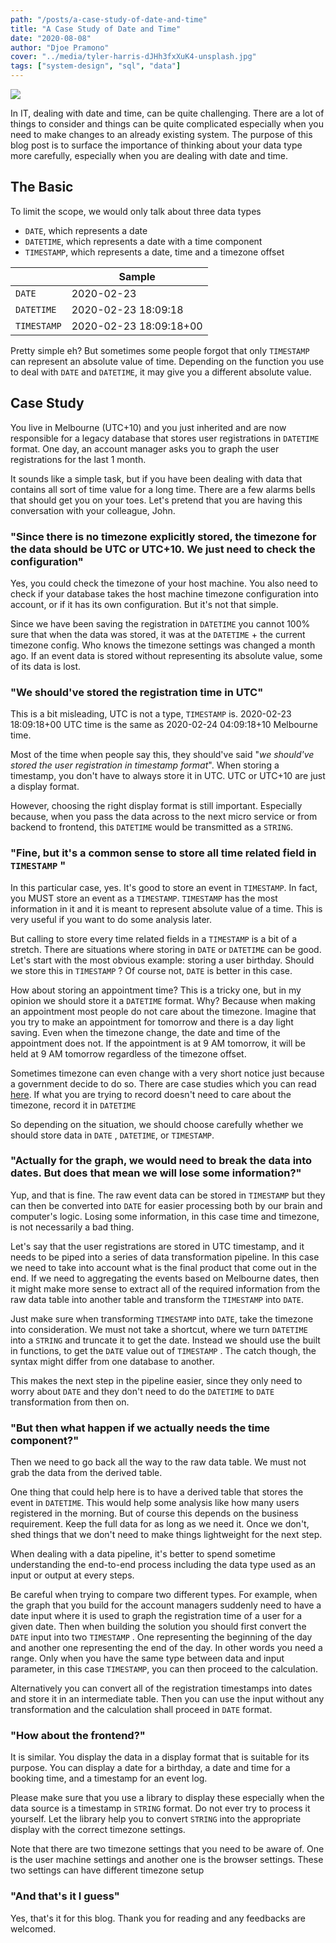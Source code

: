 ```yaml
---
path: "/posts/a-case-study-of-date-and-time"
title: "A Case Study of Date and Time"
date: "2020-08-08"
author: "Djoe Pramono"
cover: "../media/tyler-harris-dJHh3fxXuK4-unsplash.jpg"
tags: ["system-design", "sql", "data"]
---
```


![](./media/tyler-harris-dJHh3fxXuK4-unsplash.jpg)

In IT, dealing with date and time, can be quite challenging. There are a lot of things to consider and things can be quite complicated especially when you need to make changes to an already existing system.
The purpose of this blog post is to surface the importance of thinking about your data type more carefully, especially when you are dealing with date and time.

## The Basic

To limit the scope, we would only talk about three data types
- `DATE`, which represents a date
- `DATETIME`, which represents a date with a time component
- `TIMESTAMP`, which represents a date, time and a timezone offset 

| | Sample |
|--- |--- |
| ``DATE``    | 2020-02-23             |
| `DATETIME`  | 2020-02-23 18:09:18    |
| `TIMESTAMP` | 2020-02-23 18:09:18+00 |

Pretty simple eh? But sometimes some people forgot that only `TIMESTAMP` can represent an absolute value of time. Depending on the function you use to deal with  `DATE` and `DATETIME`, it may give you a different absolute value.

## Case Study

You live in Melbourne (UTC+10) and you just inherited and are now responsible for a legacy database that stores user registrations in `DATETIME` format. One day, an account manager asks you to graph the user registrations for the last 1 month.

It sounds like a simple task, but if you have been dealing with data that contains all sort of time value for a long time. There are a few alarms bells that should get you on your toes. Let's pretend that you are having this conversation with your colleague, John.

### "Since there is no timezone explicitly stored, the timezone for the data should be UTC or UTC+10. We just need to check the configuration"
Yes, you could check the timezone of your host machine. You also need to check if your database takes the host machine timezone configuration into account, or if it has its own configuration. But it's not that simple.

Since we have been saving the registration in `DATETIME` you cannot 100% sure that when the data was stored, it was at the `DATETIME` + the current timezone config. Who knows the timezone settings was changed a month ago. If an event data is stored without representing its absolute value, some of its data is  lost.


### "We should've stored the registration time in UTC"
This is a bit misleading, UTC is not a type, `TIMESTAMP` is. 2020-02-23 18:09:18+00 UTC time is the same as 2020-02-24 04:09:18+10 Melbourne time.

Most of the time when people say this, they should've said "_we should've stored the user registration in timestamp format_". When storing a timestamp, you don't have to always store it in UTC. UTC or UTC+10 are just a display format.

However, choosing the right display format is still important. Especially because, when you pass the data across to the next micro service or from backend to frontend, this `DATETIME` would be transmitted as a `STRING`.

### "Fine, but it's a common sense to store all time related field in `TIMESTAMP` "
In this particular case, yes. It's good to store an event in `TIMESTAMP`. In fact, you MUST store an event as a `TIMESTAMP`. `TIMESTAMP` has the most information in it and it is meant to represent absolute value of a time. This is very useful if you want to do some analysis later.

But calling to store every time related fields in a `TIMESTAMP` is a bit of a stretch. There are situations where storing in `DATE` or `DATETIME` can be good. Let's start with the most obvious example: storing a user birthday. Should we store this in `TIMESTAMP` ? Of course not, `DATE` is better in this case.

How about storing an appointment time? This is a tricky one, but in my opinion we should store it a `DATETIME` format. Why? Because when making an appointment most people do not care about the timezone. Imagine that you try to make an appointment for tomorrow and there is a day light saving. Even when the timezone change, the date and time of the appointment does not. If the appointment is at 9 AM tomorrow, it will be held at 9 AM tomorrow regardless of the timezone offset.

Sometimes timezone can even change with a very short notice just because a government decide to do so. There are case studies which you can read [here](https://codeofmatt.com/on-the-timing-of-time-zone-changes/). If what you are trying to record doesn't need to care about the timezone, record it in `DATETIME`

So depending on the situation, we should choose carefully whether we should store data in `DATE` , `DATETIME`, or `TIMESTAMP`. 

### "Actually for the graph, we would need to break the data into dates. But does that mean we will lose some information?"
Yup, and that is fine. The raw event data can be stored in `TIMESTAMP` but they can then be converted into `DATE` for easier processing both by our brain and computer's logic. Losing some information, in this case time and timezone, is not necessarily a bad thing.

Let's say that the user registrations are stored in UTC timestamp, and it needs to be piped into a series of data transformation pipeline. In this case we need to take into account what is the final product that come out in the end. If we need to aggregating the events based on Melbourne dates, then it might make more sense to extract all of the required information from the raw data table into another table and transform the `TIMESTAMP` into `DATE`. 

Just make sure when transforming `TIMESTAMP` into `DATE`, take the timezone into consideration. We must not take a shortcut, where we turn `DATETIME` into a `STRING` and truncate it to get the date. Instead we should use the built in functions, to get the `DATE` value out of `TIMESTAMP` . The catch though, the syntax might differ from one database to another.

This makes the next step in the pipeline easier, since they only need to worry about `DATE` and they don't need to do the `DATETIME` to `DATE` transformation from then on.

### "But then what happen if we actually needs the time component?" 
Then we need to go back all the way to the raw data table. We must not grab the data from the derived table. 

One thing that could help here is to have a derived table that stores the event in `DATETIME`. This would help some analysis like how many users registered in the morning. But of course this depends on the business requirement. Keep the full data for as long as we need it. Once we don't, shed things that we don't need to make things lightweight for the next step.

When dealing with a data pipeline, it's better to spend sometime understanding the end-to-end process including the data type used as an input or output at every steps.

Be careful when trying to compare two different types. For example, when the graph that you build for the account managers suddenly need to have a date input where it is used to graph the registration time of a user for a given date. Then when building the solution you should first convert the `DATE` input into two `TIMESTAMP` . One representing the beginning of the day and another one representing the end of the day. In other words you need a range. Only when you have the same type between data and input parameter, in this case `TIMESTAMP`, you can then proceed to the calculation.

Alternatively you can convert all of the registration timestamps into dates and store it in an intermediate table. Then you can use the input without any transformation and the calculation shall proceed in `DATE` format.

### "How about the frontend?"
It is similar. You display the data in a display format that is suitable for its purpose. You can display a date for a birthday, a date and time for a booking time, and a timestamp for an event log.

Please make sure that you use a library to display these especially when the data source is a timestamp in `STRING` format. Do not ever try to process it yourself. Let the library help you to convert `STRING` into the appropriate display with the correct timezone settings. 

Note that there are two timezone settings that you need to be aware of. One is the user machine settings and another one is the browser settings. These two settings can have different timezone setup

### "And that's it I guess"
Yes, that's it for this blog. Thank you for reading and any feedbacks are welcomed.